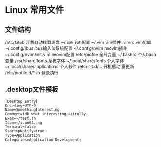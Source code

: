 # Linux 常用文件

## 文件结构
/etc/fstab 开机自动挂载硬盘
~/.ssh ssh配置
~/.vim vim插件
.vimrc vim配置
~/.config/ibus ibus输入法系统配置
~/.config/nvim neovim插件
~/.config/nvim/init.vim neovim配置
/etc/profile 全局变量
~/.bashrc 个人bash变量
/usr/share/fonts 系统字体
~/.local/share/fonts 个人字体
~/.local/share/applications 个人软件
/etc/init.d/... 开机启动 需更新
/etc/profile.d/*.sh 登录执行

## .desktop文件模板
```
[Desktop Entry]
Encoding=UTF-8
Name=SomethingInteresting
Comment=idk what interesting actrully.
Exec=~/test.sh
Icon=~/icon64.png
Terminal=false
StartupNotify=true
Type=Application
Categories=Application;Development;
```

